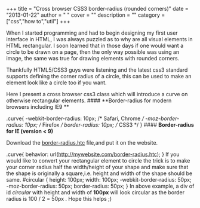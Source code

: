 
+++
title = "Cross browser CSS3 border-radius (rounded corners)"
date = "2013-01-22"
author = " "
cover = ""
description = ""
category = ["css","how to","util"]
+++

When I started programming and had to begin designing my first user interface in HTML, I was always puzzled as to why are all visual elements in HTML rectangular. I soon learned that in those days if one would want a circle to be drawn on a page, then the only way possible was using an image, the same was true for drawing elements with rounded corners.

 Thankfully HTML5/CSS3 guys were listening and the latest css3 standard supports defining the corner radius of a circle, this can be used to make an element look like a circle too if you want.

  Here I present a cross browser css3 class which will introduce a curve on otherwise rectangular elements. #### **Border-radius for modern browsers including IE9 **

  .curve{ -webkit-border-radius: 10px; /* Safari, Chrome */ -moz-border-radius: 10px; /* Firefox */ border-radius: 10px; /* CSS3 */ }  #### **Border-radius for IE (version < 9)**

 Download the [border-radius.htc](http://curved-corner.googlecode.com/files/border-radius.htc) file,and put it on the website.

  .curve{ behavior: url(http://mywebsite.com/border-radius.htc); }  If you would like to convert your rectangular element to circle the trick is to make your corner radius half the width/height of your shape and make sure that the shape is originally a square,i.e. height and width of the shape should be same.  #circular { height: 100px; width: 100px; -webkit-border-radius: 50px; -moz-border-radius: 50px; border-radius: 50px; }  In above example, a div of id *circular* with height and width of **100px** will look circular as the border radius is 100 / 2 = 50px . Hope this helps ;) 



